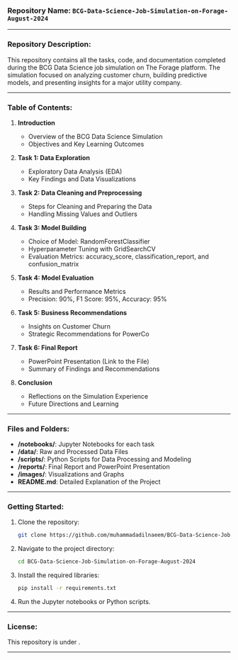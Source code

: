 
### Repository Name: `BCG-Data-Science-Job-Simulation-on-Forage-August-2024`

---

### Repository Description:
This repository contains all the tasks, code, and documentation completed during the BCG Data Science job simulation on The Forage platform. The simulation focused on analyzing customer churn, building predictive models, and presenting insights for a major utility company.

---

### Table of Contents:
1. **Introduction**
   - Overview of the BCG Data Science Simulation
   - Objectives and Key Learning Outcomes

2. **Task 1: Data Exploration**
   - Exploratory Data Analysis (EDA)
   - Key Findings and Data Visualizations

3. **Task 2: Data Cleaning and Preprocessing**
   - Steps for Cleaning and Preparing the Data
   - Handling Missing Values and Outliers

4. **Task 3: Model Building**
   - Choice of Model: RandomForestClassifier
   - Hyperparameter Tuning with GridSearchCV
   - Evaluation Metrics: accuracy_score, classification_report, and confusion_matrix

5. **Task 4: Model Evaluation**
   - Results and Performance Metrics
   - Precision: 90%, F1 Score: 95%, Accuracy: 95%

6. **Task 5: Business Recommendations**
   - Insights on Customer Churn
   - Strategic Recommendations for PowerCo

7. **Task 6: Final Report**
   - PowerPoint Presentation (Link to the File)
   - Summary of Findings and Recommendations

8. **Conclusion**
   - Reflections on the Simulation Experience
   - Future Directions and Learning

---

### Files and Folders:
- **/notebooks/**: Jupyter Notebooks for each task
- **/data/**: Raw and Processed Data Files
- **/scripts/**: Python Scripts for Data Processing and Modeling
- **/reports/**: Final Report and PowerPoint Presentation
- **/images/**: Visualizations and Graphs
- **README.md**: Detailed Explanation of the Project

---

### Getting Started:
1. Clone the repository:
   ```bash
   git clone https://github.com/muhammadadilnaeem/BCG-Data-Science-Job-Simulation-on-Forage-August-2024.git
   ```
2. Navigate to the project directory:
   ```bash
   cd BCG-Data-Science-Job-Simulation-on-Forage-August-2024
   ```
3. Install the required libraries:
   ```bash
   pip install -r requirements.txt
   ```
4. Run the Jupyter notebooks or Python scripts.

---

### License:
This repository is under .

---
